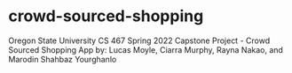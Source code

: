 # crowd-sourced-shopping

Oregon State University CS 467 Spring 2022 Capstone Project - Crowd Sourced Shopping App by: Lucas Moyle, Ciarra Murphy, Rayna Nakao, and Marodin Shahbaz Yourghanlo 
